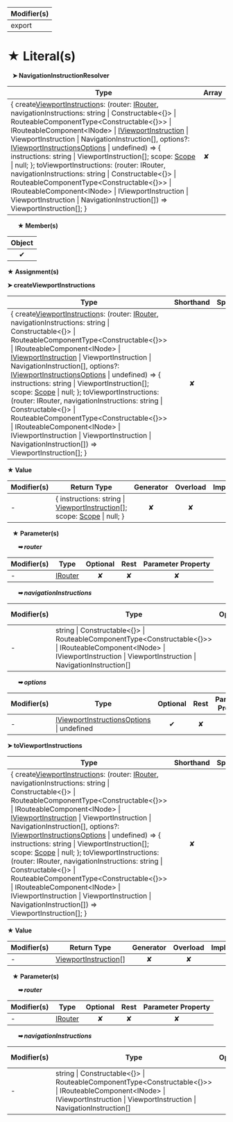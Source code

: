 | Modifier(s)                            |
|----------------------------------------|
| export |

# &#9733; Literal(s)

&nbsp;&nbsp; **&#10148; NavigationInstructionResolver**

| Type                        | Array                           |
|-----------------------------|---------------------------------|
| { create[ViewportInstruction](/router/class/viewport-instruction/viewportinstruction.md)s: (router: [IRouter](/router/interface/router/irouter.md), navigationInstructions: string &#124; Constructable&lt;{}&gt; &#124; RouteableComponentType&lt;Constructable&lt;{}&gt;&gt; &#124; IRouteableComponent&lt;INode&gt; &#124; [IViewportInstruction](/router/interface/interfaces/iviewportinstruction.md) &#124; ViewportInstruction &#124; NavigationInstruction[], options?: [IViewportInstructionsOptions](/router/interface/type-resolvers/iviewportinstructionsoptions.md) &#124; undefined) =&gt; { instructions: string &#124; ViewportInstruction[]; scope: [Scope](/router/class/scope/scope.md) &#124; null; }; toViewportInstructions: (router: IRouter, navigationInstructions: string &#124; Constructable&lt;{}&gt; &#124; RouteableComponentType&lt;Constructable&lt;{}&gt;&gt; &#124; IRouteableComponent&lt;INode&gt; &#124; IViewportInstruction &#124; ViewportInstruction &#124; NavigationInstruction[]) =&gt; ViewportInstruction[]; } | ✘ |

&nbsp;&nbsp;&nbsp;&nbsp;&nbsp; **&#9733; Member(s)**

| Object                        |
|:-----------------------------:|
| ✔ |

**&#9733; Assignment(s)**

**&#10148; createViewportInstructions**

| Type                      | Shorthand                         | Spread                        |
|---------------------------|:---------------------------------:|:-----------------------------:|
| { create[ViewportInstruction](/router/class/viewport-instruction/viewportinstruction.md)s: (router: [IRouter](/router/interface/router/irouter.md), navigationInstructions: string &#124; Constructable&lt;{}&gt; &#124; RouteableComponentType&lt;Constructable&lt;{}&gt;&gt; &#124; IRouteableComponent&lt;INode&gt; &#124; [IViewportInstruction](/router/interface/interfaces/iviewportinstruction.md) &#124; ViewportInstruction &#124; NavigationInstruction[], options?: [IViewportInstructionsOptions](/router/interface/type-resolvers/iviewportinstructionsoptions.md) &#124; undefined) =&gt; { instructions: string &#124; ViewportInstruction[]; scope: [Scope](/router/class/scope/scope.md) &#124; null; }; toViewportInstructions: (router: IRouter, navigationInstructions: string &#124; Constructable&lt;{}&gt; &#124; RouteableComponentType&lt;Constructable&lt;{}&gt;&gt; &#124; IRouteableComponent&lt;INode&gt; &#124; IViewportInstruction &#124; ViewportInstruction &#124; NavigationInstruction[]) =&gt; ViewportInstruction[]; } | ✘  | ✘ |

**&#9733; Value**

| Modifier(s)                            | Return Type                    | Generator                        | Overload                         | Implementation                        |
|----------------------------------------|--------------------------------|:--------------------------------:|:--------------------------------:|:-------------------------------------:|
| - | { instructions: string &#124; [ViewportInstruction](/router/class/viewport-instruction/viewportinstruction.md)[]; scope: [Scope](/router/class/scope/scope.md) &#124; null; } | ✘ | ✘  | ✘ |

&nbsp;&nbsp; **&#9733; Parameter(s)**

&nbsp;&nbsp;&nbsp;&nbsp;&nbsp; _**&#10149; router**_

| Modifier(s)                              | Type                        | Optional                           | Rest                          | Parameter Property                          |
|------------------------------------------|-----------------------------|:----------------------------------:|:-----------------------------:|:-------------------------------------------:|
| - | [IRouter](/router/interface/router/irouter.md) | ✘  | ✘ | ✘ |

&nbsp;&nbsp;&nbsp;&nbsp;&nbsp; _**&#10149; navigationInstructions**_

| Modifier(s)                              | Type                        | Optional                           | Rest                          | Parameter Property                          |
|------------------------------------------|-----------------------------|:----------------------------------:|:-----------------------------:|:-------------------------------------------:|
| - | string &#124; Constructable&lt;{}&gt; &#124; RouteableComponentType&lt;Constructable&lt;{}&gt;&gt; &#124; IRouteableComponent&lt;INode&gt; &#124; IViewportInstruction &#124; ViewportInstruction &#124; NavigationInstruction[] | ✘  | ✘ | ✘ |

&nbsp;&nbsp;&nbsp;&nbsp;&nbsp; _**&#10149; options**_

| Modifier(s)                              | Type                        | Optional                           | Rest                          | Parameter Property                          |
|------------------------------------------|-----------------------------|:----------------------------------:|:-----------------------------:|:-------------------------------------------:|
| - | [IViewportInstructionsOptions](/router/interface/type-resolvers/iviewportinstructionsoptions.md) &#124; undefined | ✔  | ✘ | ✘ |

**&#10148; toViewportInstructions**

| Type                      | Shorthand                         | Spread                        |
|---------------------------|:---------------------------------:|:-----------------------------:|
| { create[ViewportInstruction](/router/class/viewport-instruction/viewportinstruction.md)s: (router: [IRouter](/router/interface/router/irouter.md), navigationInstructions: string &#124; Constructable&lt;{}&gt; &#124; RouteableComponentType&lt;Constructable&lt;{}&gt;&gt; &#124; IRouteableComponent&lt;INode&gt; &#124; [IViewportInstruction](/router/interface/interfaces/iviewportinstruction.md) &#124; ViewportInstruction &#124; NavigationInstruction[], options?: [IViewportInstructionsOptions](/router/interface/type-resolvers/iviewportinstructionsoptions.md) &#124; undefined) =&gt; { instructions: string &#124; ViewportInstruction[]; scope: [Scope](/router/class/scope/scope.md) &#124; null; }; toViewportInstructions: (router: IRouter, navigationInstructions: string &#124; Constructable&lt;{}&gt; &#124; RouteableComponentType&lt;Constructable&lt;{}&gt;&gt; &#124; IRouteableComponent&lt;INode&gt; &#124; IViewportInstruction &#124; ViewportInstruction &#124; NavigationInstruction[]) =&gt; ViewportInstruction[]; } | ✘  | ✘ |

**&#9733; Value**

| Modifier(s)                            | Return Type                    | Generator                        | Overload                         | Implementation                        |
|----------------------------------------|--------------------------------|:--------------------------------:|:--------------------------------:|:-------------------------------------:|
| - | [ViewportInstruction](/router/class/viewport-instruction/viewportinstruction.md)[] | ✘ | ✘  | ✘ |

&nbsp;&nbsp; **&#9733; Parameter(s)**

&nbsp;&nbsp;&nbsp;&nbsp;&nbsp; _**&#10149; router**_

| Modifier(s)                              | Type                        | Optional                           | Rest                          | Parameter Property                          |
|------------------------------------------|-----------------------------|:----------------------------------:|:-----------------------------:|:-------------------------------------------:|
| - | [IRouter](/router/interface/router/irouter.md) | ✘  | ✘ | ✘ |

&nbsp;&nbsp;&nbsp;&nbsp;&nbsp; _**&#10149; navigationInstructions**_

| Modifier(s)                              | Type                        | Optional                           | Rest                          | Parameter Property                          |
|------------------------------------------|-----------------------------|:----------------------------------:|:-----------------------------:|:-------------------------------------------:|
| - | string &#124; Constructable&lt;{}&gt; &#124; RouteableComponentType&lt;Constructable&lt;{}&gt;&gt; &#124; IRouteableComponent&lt;INode&gt; &#124; IViewportInstruction &#124; ViewportInstruction &#124; NavigationInstruction[] | ✘  | ✘ | ✘ |